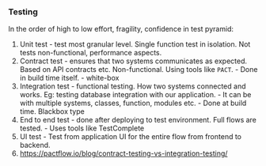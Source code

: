 ### Testing
In the order of high to low effort, fragility, confidence in test pyramid:
1. Unit test - test most granular level. Single function test in isolation. Not tests non-functional, performance aspects.
2. Contract test - ensures that two systems communicates as expected. Based on API contracts etc. Non-functional. Using tools like `PACT`.
                 - Done in build time itself.
                 - white-box
3. Integration test - functional testing. How two systems connected and works. Eg: testing database integration with our application.
                    - It can be with multiple systems, classes, function, modules etc.
                    - Done at build time. Blackbox type
4. End to end test - done after deploying to test environment. Full flows are tested.
                    - Uses tools like TestComplete
5. UI test - Test from application UI for the entire flow from frontend to backend.
6. https://pactflow.io/blog/contract-testing-vs-integration-testing/
